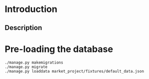 # Introduction

## Description

# Pre-loading the database
    ./manage.py makemigrations
    ./manage.py migrate
    ./manage.py loaddata market_project/fixtures/default_data.json


